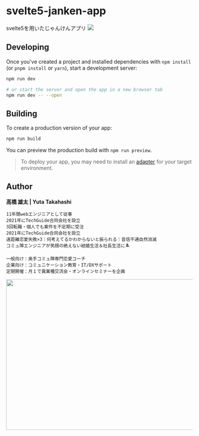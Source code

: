 # svelte5-janken-app
svelte5を用いたじゃんけんアプリ
![](https://i.gyazo.com/6cdb5756c86d3c5ee4df294b73bbcbc4.gif)

## Developing

Once you've created a project and installed dependencies with `npm install` (or `pnpm install` or `yarn`), start a development server:

```bash
npm run dev

# or start the server and open the app in a new browser tab
npm run dev -- --open
```

## Building

To create a production version of your app:

```bash
npm run build
```

You can preview the production build with `npm run preview`.

> To deploy your app, you may need to install an [adapter](https://kit.svelte.dev/docs/adapters) for your target environment.

## Author
**高橋 雄太 | Yuta Takahashi**

```
11年間webエンジニアとして従事
2021年にTechGuide合同会社を設立
3回転職・個人でも案件を不定期に受注
2021年にTechGuide合同会社を設立
遠距離恋愛失敗×3｜何考えてるかわからないと振られる｜音信不通自然消滅
コミュ障エンジニアが笑顔の絶えない結婚生活＆社長生活に🏝

一般向け：奥手コミュ障専門恋愛コーチ
企業向け：コミュニケーション教育・IT/DXサポート
定期開催：月１で異業種交流会・オンラインセミナーを企画
```

<a href="https://lin.ee/ZuckiEw"><img src="https://cdn-ak.f.st-hatena.com/images/fotolife/l/love_and_tech/20230919/20230919205805.png" width="1200" height="405" loading="lazy" title="" class="hatena-fotolife" itemprop="image" /></a>
